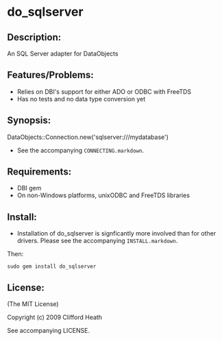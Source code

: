 do_sqlserver
============

Description:
------------

An SQL Server adapter for DataObjects

Features/Problems:
------------------

* Relies on DBI's support for either ADO or ODBC with FreeTDS
* Has no tests and no data type conversion yet

Synopsis:
---------

DataObjects::Connection.new('sqlserver:///mydatabase')

* See the accompanying `CONNECTING.markdown`.

Requirements:
------------

* DBI gem
* On non-Windows platforms, unixODBC and FreeTDS libraries

Install:
--------

* Installation of do_sqlserver is signficantly more involved than for other
  drivers. Please see the accompanying `INSTALL.markdown`.

Then:

    sudo gem install do_sqlserver

License:
--------

(The MIT License)

Copyright (c) 2009 Clifford Heath

See accompanying LICENSE.
